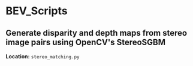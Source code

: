 # BEV_Scripts

## Generate disparity and depth maps from stereo image pairs using OpenCV's StereoSGBM

**Location:** `stereo_matching.py`